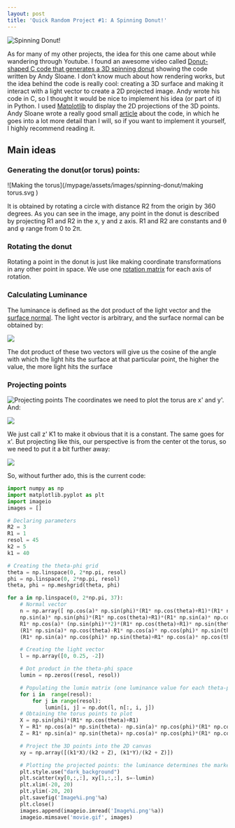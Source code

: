 ```yaml
---
layout: post
title: 'Quick Random Project #1: A Spinning Donut!'
---
```

![Spinning Donut!](/mypage/assets/images/spinning-donut/movie.gif)


As for many of my other projects, the idea for this one came about while wandering through Youtube. I found an awesome video called [Donut-shaped C code that generates a 3D spinning donut](https://www.youtube.com/watch?v=DEqXNfs_HhY&t=5s) showing the code written by Andy Sloane. I don’t know much about how rendering works, but the idea behind the code is really cool: creating a 3D surface and making it interact with a light vector to create a 2D projected image. Andy wrote his code in C, so I thought it would be nice to implement his idea (or part of it) in Python. I used [Matplotlib](https://matplotlib.org/) to display the 2D projections of the 3D points. Andy Sloane wrote a really good small [article](https://www.a1k0n.net/2011/07/20/donut-math.html) about the code, in which he goes into a lot more detail than I will, so if you want to implement it yourself, I highly recommend reading it.


## Main ideas
### Generating the donut(or torus) points:

![Making the torus](/mypage/assets/images/spinning-donut/making torus.svg )

It is obtained by rotating a circle with distance R2 from the origin by 360 degrees.
As you can see in the image, any point in the donut is described by projecting R1 and R2 in the x, y and z axis. R1 and R2 are constants and θ and φ range from 0 to 2π.

### Rotating the donut
Rotating a point in the donut is just like making coordinate transformations in any other point in space. We use one [rotation matrix](https://en.wikipedia.org/wiki/Rotation_matrix) for each axis of rotation.

### Calculating Luminance
The luminance is defined as the dot product of the light vector and the [surface normal](https://en.wikipedia.org/wiki/Normal_(geometry)). The light vector is arbitrary, and the surface normal can be obtained by:

<img align="middle" src="https://render.githubusercontent.com/render/math?math=n = \frac{\partial f}{\partial \theta }\cdot \frac{\partial f}{\partial \phi }">

The dot product of these two vectors will give us the cosine of the angle with which the light hits the surface at that particular point, the higher the value, the more light hits the surface

### Projecting points
![Projecting points](/mypage/assets/images/spinning-donut/perspective.png )
The coordinates we need to plot the torus are x' and y'. And:

<img align="middle" src="https://render.githubusercontent.com/render/math?math=y' = \frac{z'y}{z} = \frac{K_1y}{z}">

We just call z' K1 to make it obvious that it is a constant. The same goes for x'. But projecting like this, our perspective is from the center ot the torus, so we need to put it a bit further away:

<img align="middle" src="https://render.githubusercontent.com/render/math?math=y' = \frac{K_1y}{{K_2}+z}">

So, without further ado, this is the current code:
```python
import numpy as np
import matplotlib.pyplot as plt
import imageio
images = []

# Declaring parameters
R2 = 3
R1 = 1
resol = 45
k2 = 5
k1 = 40

# Creating the theta-phi grid
theta = np.linspace(0, 2*np.pi, resol)
phi = np.linspace(0, 2*np.pi, resol)
theta, phi = np.meshgrid(theta, phi)

for a in np.linspace(0, 2*np.pi, 37):
    # Normal vector
    n = np.array([ np.cos(a)* np.sin(phi)*(R1* np.cos(theta)+R1)*(R1* np.sin(a)* np.cos(phi)* np.sin(theta)+R1* np.cos(a)* np.cos(theta))+ 
    np.sin(a)* np.sin(phi)*(R1* np.cos(theta)+R1)*(R1* np.sin(a)* np.cos(theta)-R1* np.cos(a)* np.cos(phi)* np.sin(theta)),
    R1* np.cos(a)* (np.sin(phi)**2)*(R1* np.cos(theta)+R1)* np.sin(theta)- np.cos(phi)*(R1* np.cos(theta)+R1)*
    (R1* np.sin(a)* np.cos(theta)-R1* np.cos(a)* np.cos(phi)* np.sin(theta)), np.cos(phi)*(R1* np.cos(theta)+R1)*
    (R1* np.sin(a)* np.cos(phi)* np.sin(theta)+R1* np.cos(a)* np.cos(theta))+R1* np.sin(a)* (np.sin(phi)**2)*(R1* np.cos(theta)+R1)* np.sin(theta)])

    # Creating the light vector
    l = np.array([0, 0.25, -2])

    # Dot product in the theta-phi space
    lumin = np.zeros((resol, resol))

    # Populating the lumin matrix (one luminance value for each theta-phi pair)
    for i in  range(resol):
        for j in range(resol):
            lumin[i, j] = np.dot(l, n[:, i, j])
    # Obtaining the torus points to plot
    X = np.sin(phi)*(R1* np.cos(theta)+R1)
    Y = R1* np.cos(a)* np.sin(theta)- np.sin(a)* np.cos(phi)*(R1* np.cos(theta)+R1)
    Z = R1* np.sin(a)* np.sin(theta)+ np.cos(a)* np.cos(phi)*(R1* np.cos(theta)+R1)

    # Project the 3D points into the 2D canvas
    xy = np.array([(k1*X)/(k2 + Z), (k1*Y)/(k2 + Z)])

    # Plotting the projected points: the luminance determines the marker size
    plt.style.use("dark_background")
    plt.scatter(xy[0,:,:], xy[1,:,:], s=-lumin)
    plt.xlim(-20, 20)
    plt.ylim(-20, 20)
    plt.savefig('Image%i.png'%a)
    plt.close()
    images.append(imageio.imread('Image%i.png'%a))
    imageio.mimsave('movie.gif', images)
```

